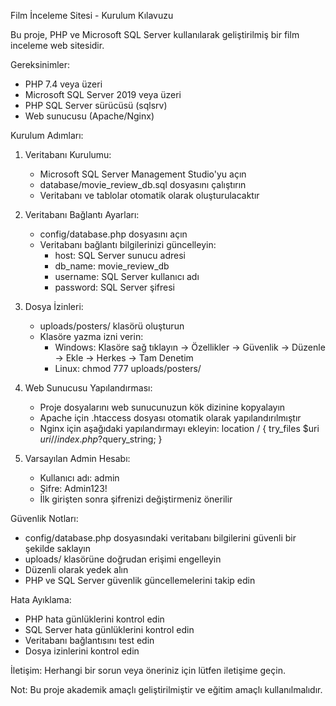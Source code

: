 Film İnceleme Sitesi - Kurulum Kılavuzu

Bu proje, PHP ve Microsoft SQL Server kullanılarak geliştirilmiş bir film inceleme web sitesidir.

Gereksinimler:
- PHP 7.4 veya üzeri
- Microsoft SQL Server 2019 veya üzeri
- PHP SQL Server sürücüsü (sqlsrv)
- Web sunucusu (Apache/Nginx)

Kurulum Adımları:

1. Veritabanı Kurulumu:
   - Microsoft SQL Server Management Studio'yu açın
   - database/movie_review_db.sql dosyasını çalıştırın
   - Veritabanı ve tablolar otomatik olarak oluşturulacaktır

2. Veritabanı Bağlantı Ayarları:
   - config/database.php dosyasını açın
   - Veritabanı bağlantı bilgilerinizi güncelleyin:
     * host: SQL Server sunucu adresi
     * db_name: movie_review_db
     * username: SQL Server kullanıcı adı
     * password: SQL Server şifresi

3. Dosya İzinleri:
   - uploads/posters/ klasörü oluşturun
   - Klasöre yazma izni verin:
     * Windows: Klasöre sağ tıklayın -> Özellikler -> Güvenlik -> Düzenle -> Ekle -> Herkes -> Tam Denetim
     * Linux: chmod 777 uploads/posters/

4. Web Sunucusu Yapılandırması:
   - Proje dosyalarını web sunucunuzun kök dizinine kopyalayın
   - Apache için .htaccess dosyası otomatik olarak yapılandırılmıştır
   - Nginx için aşağıdaki yapılandırmayı ekleyin:
     location / {
         try_files $uri $uri/ /index.php?$query_string;
     }

5. Varsayılan Admin Hesabı:
   - Kullanıcı adı: admin
   - Şifre: Admin123!
   - İlk girişten sonra şifrenizi değiştirmeniz önerilir

Güvenlik Notları:
- config/database.php dosyasındaki veritabanı bilgilerini güvenli bir şekilde saklayın
- uploads/ klasörüne doğrudan erişimi engelleyin
- Düzenli olarak yedek alın
- PHP ve SQL Server güvenlik güncellemelerini takip edin

Hata Ayıklama:
- PHP hata günlüklerini kontrol edin
- SQL Server hata günlüklerini kontrol edin
- Veritabanı bağlantısını test edin
- Dosya izinlerini kontrol edin

İletişim:
Herhangi bir sorun veya öneriniz için lütfen iletişime geçin.

Not: Bu proje akademik amaçlı geliştirilmiştir ve eğitim amaçlı kullanılmalıdır. 
